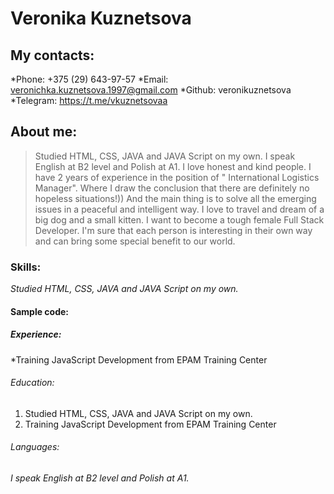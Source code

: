 # Veronika Kuznetsova

## My contacts:
*Phone: +375 (29) 643-97-57
*Email: veronichka.kuznetsova.1997@gmail.com
*Github: veronikuznetsova
*Telegram: https://t.me/vkuznetsovaa

## About me:
> Studied HTML, CSS, JAVA and JAVA Script on my own. 
> I speak English at B2 level and Polish at A1. I love honest and kind people. I have 2 years of experience in the position of " International Logistics Manager". Where I draw the conclusion that there are definitely no hopeless situations!)) And the main thing is to solve all the emerging issues in a peaceful and intelligent way.
> I love to travel and dream of a big dog and a small kitten. I want to become a tough female Full Stack Developer.
> I'm sure that each person is interesting in their own way and can bring some special benefit to our world.

### Skills:
*Studied HTML, CSS, JAVA and JAVA Script on my own.* 

#### Sample code:

##### Experience:
*Training JavaScript Development from EPAM Training Center

###### Education:
1. Studied HTML, CSS, JAVA and JAVA Script on my own. 
1. Training JavaScript Development from EPAM Training Center

###### Languages:
*I speak English at B2 level and Polish at A1.*
